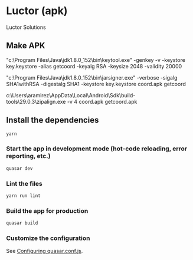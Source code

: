 # Luctor (apk)

Luctor Solutions

## Make APK
"c:\Program Files\Java\jdk1.8.0_152\bin\keytool.exe" -genkey -v -keystore key.keystore -alias getcoord -keyalg RSA -keysize 2048 -validity 20000

"c:\Program Files\Java\jdk1.8.0_152\bin\jarsigner.exe" -verbose -sigalg SHA1withRSA -digestalg SHA1 -keystore key.keystore coord.apk getcoord

c:\Users\aramirez\AppData\Local\Android\Sdk\build-tools\29.0.3\zipalign.exe -v 4 coord.apk getcoord.apk

## Install the dependencies
```bash
yarn
```

### Start the app in development mode (hot-code reloading, error reporting, etc.)
```bash
quasar dev
```

### Lint the files
```bash
yarn run lint
```

### Build the app for production
```bash
quasar build
```

### Customize the configuration
See [Configuring quasar.conf.js](https://quasar.dev/quasar-cli/quasar-conf-js).
